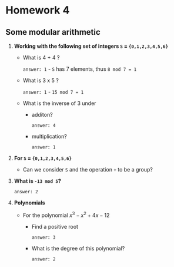 # Homework 4

## Some modular arithmetic

1. **Working with the following set of integers `S` = `{0,1,2,3,4,5,6}`**

    - What is 4 + 4 ?

        `answer: 1` - `S` has 7 elements, thus `8 mod 7 = 1`
    - What is 3 x 5 ?

        `answer: 1` - `15 mod 7 = 1`

    - What is the inverse of 3 under
      - additon?

        `answer: 4`
      - multiplication?

        `answer: 1`

2. **For `S` = `{0,1,2,3,4,5,6}`**

    - Can we consider `S` and the operation `+` to be a group?

3. **What is `-13 mod 5`?**

    `answer: 2`

4. **Polynomials**

    - For the polynomial $x^3-x^2+4x-12$
      - Find a positive root
  
         `answer: 3`
      - What is the degree of this polynomial?

        `answer: 2`
